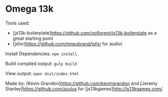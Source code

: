 # Omega 13k

Tools used:
* [js13k-boilerplate]https://github.com/ooflorent/js13k-boilerplate as a great starting point
* [jsfxr]https://github.com/mneubrand/jsfxr for audio!

Install Dependencies: `npm install`

Build compiled output: `gulp build`

View output: `open dist/index.html`

Made by: [Kevin Grandon]https://github.com/kevingrandon and [Jeremy Stanley]https://github.com/azulus for [js13kgames]http://js13kgames.com/
